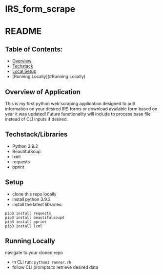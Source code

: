 # IRS_form_scrape
# README

## Table of Contents:

- [Overview](#overview)
- [Techstack](#techstack)
- [Local Setup](#setup)
- [Running Locally](#Running Locally)

## Overview of Application
This is my first python web scraping application designed to pull information on your desired IRS forms or download available form based on year it was updated!
Future functionality will include to process base file instead of CLI inputs if desired.

## Techstack/Libraries

- Python 3.9.2
- BeautifulSoup
- lxml
- requests
- pprint


## Setup
- clone this repo locally
- install python 3.9.2
- install the latest libraries:
```
pip3 install requests
pip3 install beautifulsoup4
pip3 install pprint
pip3 install lxml
```
## Running Locally

navigate to your cloned repo
- in CLI run: `python3 runner.rb`
- follow CLI prompts to retrieve desired data

